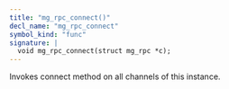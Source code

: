 ```yaml
---
title: "mg_rpc_connect()"
decl_name: "mg_rpc_connect"
symbol_kind: "func"
signature: |
  void mg_rpc_connect(struct mg_rpc *c);
---
```


Invokes connect method on all channels of this instance. 

